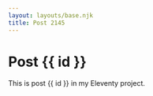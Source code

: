 ```yaml
---
layout: layouts/base.njk
title: Post 2145
---
```


# Post {{ id }}

This is post {{ id }} in my Eleventy project.
